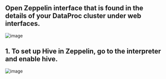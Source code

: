 ## Open Zeppelin interface that is found in the details of your DataProc cluster under web interfaces. 

![image](https://github.com/user-attachments/assets/21a1e991-1b78-43d0-908d-3097a9fa78ad)

## 1. To set up Hive in Zeppelin, go to the interpreter and enable hive.

![image](https://github.com/user-attachments/assets/f2935e73-24f5-4dd6-8558-6585c34255e3)
